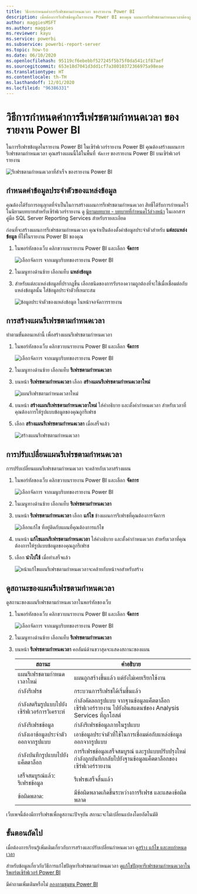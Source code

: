 ```yaml
---
title: วิธีการกำหนดค่าการรีเฟรชตามกำหนดเวลา ของรายงาน Power BI
description: เมื่อต้องการรีเฟรชข้อมูลในรายงาน Power BI ของคุณ แผนการรีเฟรชตามกำหนดเวลาต้องถูกสร้างขึ้น
author: maggiesMSFT
ms.author: maggies
ms.reviewer: kayu
ms.service: powerbi
ms.subservice: powerbi-report-server
ms.topic: how-to
ms.date: 06/10/2020
ms.openlocfilehash: 95119cf6ebebbf527245f5b75f0da541c1f87aef
ms.sourcegitcommit: 653e18d7041d3dd1cf7a38010372366975a98eae
ms.translationtype: HT
ms.contentlocale: th-TH
ms.lasthandoff: 12/01/2020
ms.locfileid: "96386331"
---
```

# <a name="how-to-configure-power-bi-report-scheduled-refresh"></a>วิธีการกำหนดค่าการรีเฟรชตามกำหนดเวลา ของรายงาน Power BI
ในการรีเฟรชข้อมูลในรายงาน Power BI ในเซิร์ฟเวอร์รายงาน Power BI คุณต้องสร้างแผนการรีเฟรชตามกำหนดเวลา คุณสร้างแผนนี้ได้ในพื้นที่ *จัดการ* ของรายงาน Power BI บนเซิร์ฟเวอร์รายงาน

![รีเฟรชตามกำหนดเวลาที่สำเร็จ ของรายงาน Power BI](media/configure-scheduled-refresh/scheduled-refresh-success.png)

## <a name="configure-data-source-credentials"></a>กำหนดค่าข้อมูลประจำตัวของแหล่งข้อมูล
คุณต้องได้รับการอนุญาตที่จำเป็นในการสร้างแผนการรีเฟรชตามกำหนดเวลา สิทธิ์ได้รับการกำหนดไว้ในนิยามบทบาทสำหรับเซิร์ฟเวอร์รายงาน ดู [นิยามบทบาท - บทบาทที่กำหนดไว้ล่วงหน้า](/sql/reporting-services/security/role-definitions-predefined-roles) ในเอกสารคู่มือ SQL Server Reporting Services สำหรับรายละเอียด

ก่อนที่จะสร้างแผนการรีเฟรชตามกำหนดเวลา คุณจำเป็นต้องตั้งค่าข้อมูลประจำตัวสำหรับ **แต่ละแหล่งข้อมูล** ที่ใช้ในรายงาน Power BI ของคุณ

1. ในพอร์ทัลของเว็บ คลิกขวาบนรายงาน Power BI และเลือก **จัดการ**
   
    ![เลือกจัดการ จากเมนูบริบทของรายงาน Power BI](media/configure-scheduled-refresh/manage-power-bi-report.png)
2. ในเมนูทางด้านซ้าย เลือกแท็บ **แหล่งข้อมูล**
3. สำหรับแต่ละแหล่งข้อมูลที่ปรากฏขึ้น เลือกชนิดของการรับรองความถูกต้องที่จะใช้เมื่อเชื่อมต่อกับแหล่งข้อมูลนั้น ใส่ข้อมูลประจำตัวที่เหมาะสม
   
    ![ข้อมูลประจำตัวของแหล่งข้อมูล ในหน้าจอจัดการรายงาน](media/configure-scheduled-refresh/data-source-credentials.png)

## <a name="creating-a-schedule-refresh-plan"></a>การสร้างแผนรีเฟรชตามกำหนดเวลา
ทำตามขั้นตอนเหล่านี้ เพื่อสร้างแผนรีเฟรชตามกำหนดเวลา

1. ในพอร์ทัลของเว็บ คลิกขวาบนรายงาน Power BI และเลือก **จัดการ**
   
    ![เลือกจัดการ จากเมนูบริบทของรายงาน Power BI](media/configure-scheduled-refresh/manage-power-bi-report.png)
2. ในเมนูทางด้านซ้าย เลือกแท็บ **รีเฟรชตามกำหนดเวลา**
3. บนหน้า **รีเฟรชตามกำหนดเวลา** เลือก **สร้างแผนรีเฟรชตามกำหนดเวลาใหม่**
   
    ![แผนรีเฟรชตามกำหนดเวลาใหม่](media/configure-scheduled-refresh/new-scheduled-refresh-plan.png)
4. บนหน้า **สร้างแผนรีเฟรชตามกำหนดเวลาใหม่** ใส่คำอธิบาย และตั้งค่ากำหนดเวลา สำหรับเวลาที่คุณต้องการให้รูปแบบข้อมูลของคุณถูกรีเฟรช
5. เลือก **สร้างแผนรีเฟรชตามกำหนดเวลา** เมื่อเสร็จแล้ว
   
    ![สร้างแผนรีเฟรชตามกำหนดเวลา](media/configure-scheduled-refresh/create-scheduled-refresh-plan.png)

## <a name="modifying-a-schedule-refresh-plan"></a>การปรับเปลี่ยนแผนรีเฟรชตามกำหนดเวลา
การปรับเปลี่ยนแผนรีเฟรชตามกำหนดเวลา จะคล้ายกับเวลาสร้างแผน

1. ในพอร์ทัลของเว็บ คลิกขวาบนรายงาน Power BI และเลือก **จัดการ**
   
    ![เลือกจัดการ จากเมนูบริบทของรายงาน Power BI](media/configure-scheduled-refresh/manage-power-bi-report.png)
2. ในเมนูทางด้านซ้าย เลือกแท็บ **รีเฟรชตามกำหนดเวลา**
3. บนหน้า **รีเฟรชตามกำหนดเวลา** เลือก **แก้ไข** ข้างแผนการรีเฟรชที่คุณต้องการจัดการ
   
    ![เลือกแก้ไข ที่อยู่ติดกับแผนที่คุณต้องการแก้ไข](media/configure-scheduled-refresh/edit-scheduled-refresh-plan.png)
4. บนหน้า **แก้ไขแผนรีเฟรชตามกำหนดเวลา** ใส่คำอธิบาย และตั้งค่ากำหนดเวลา สำหรับเวลาที่คุณต้องการให้รูปแบบข้อมูลของคุณถูกรีเฟรช
5. เลือก **นำไปใช้** เมื่อทำเสร็จแล้ว
   
    ![หน้าแก้ไขแผนรีเฟรชตามกำหนดเวลาจะคล้ายกับหน้าจอสำหรับสร้าง](media/configure-scheduled-refresh/edit-scheduled-refresh-plan-page.png)

## <a name="viewing-the-status-of-schedule-refresh-plan"></a>ดูสถานะของแผนรีเฟรชตามกำหนดเวลา
ดูสถานะของแผนรีเฟรชตามกำหนดเวลาในพอร์ทัลของเว็บ

1. ในพอร์ทัลของเว็บ คลิกขวาบนรายงาน Power BI และเลือก **จัดการ**
   
    ![เลือกจัดการ จากเมนูบริบทของรายงาน Power BI](media/configure-scheduled-refresh/manage-power-bi-report.png)
2. ในเมนูทางด้านซ้าย เลือกแท็บ **รีเฟรชตามกำหนดเวลา**
3. บนหน้า **รีเฟรชตามกำหนดเวลา** คอลัมน์ด้านขวาสุดจะแสดงสถานะของแผน
   
   | **สถานะ** | **คำอธิบาย** |
   | --- | --- |
   | แผนรีเฟรชตามกำหนดเวลาใหม่ |แผนถูกสร้างขึ้นแล้ว แต่ยังไม่เคยเรียกใช้งาน |
   | กำลังรีเฟรช |กระบวนการรีเฟรชได้เริ่มขึ้นแล้ว |
   | กำลังสตรีมรูปแบบไปยังเซิร์ฟเวอร์การวิเคราะห์ |กำลังคัดลอกรูปแบบ จากฐานข้อมูลแค็ตตาล็อกเซิร์ฟเวอร์รายงาน ไปยังอินสแตนซ์ของ Analysis Services ที่ถูกโฮสต์ |
   | กำลังรีเฟรชข้อมูล |กำลังรีเฟรชข้อมูลภายในรูปแบบ |
   | กำลังเอาข้อมูลประจำตัวออกจากรูปแบบ |เอาข้อมูลประจำตัวที่ใช้ในการเชื่อมต่อกับแหล่งข้อมูลออกจากรูปแบบ |
   | กำลังบันทึกรูปแบบไปยังแค็ตตาล็อก |การรีเฟรชข้อมูลเสร็จสมบูรณ์ และรูปแบบปรับปรุงใหม่กำลังถูกบันทึกกลับไปยังฐานข้อมูลแค็ตตาล็อกของเซิร์ฟเวอร์รายงาน |
   | เสร็จสมบูรณ์แล้ว: รีเฟรชข้อมูล |รีเฟรชเสร็จสิ้นแล้ว |
   | ข้อผิดพลาด: |มีข้อผิดพลาดเกิดขึ้นระหว่างการรีเฟรช และแสดงข้อผิดพลาด |

เว็บเพจนี้ต้องมีการรีเฟรชเพื่อดูสถานะปัจจุบัน สถานะจะไม่เปลี่ยนแปลงโดยอัตโนมัติ

## <a name="next-steps"></a>ขั้นตอนถัดไป
เมื่อต้องการเรียนรู้เพิ่มเติมเกี่ยวกับการสร้างและปรับเปลี่ยนกำหนดเวลา ดู[สร้าง แก้ไข และลบกำหนดเวลา](/sql/reporting-services/subscriptions/create-modify-and-delete-schedules)

สำหรับข้อมูลเกี่ยวกับวิธีการแก้ไขปัญหารีเฟรชตามกำหนดเวลา ดู[แก้ไขปัญหารีเฟรชตามกำหนดเวลาในรีพอร์ตเซิร์ฟเวอร์ Power BI](scheduled-refresh-troubleshoot.md)

มีคำถามเพิ่มเติมหรือไม่ [ลองถามชุมชน Power BI](https://community.powerbi.com/)